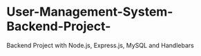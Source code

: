 # User-Management-System-Backend-Project-
Backend Project with Node.js, Express.js, MySQL and Handlebars
